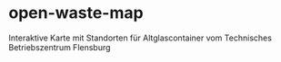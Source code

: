 # open-waste-map
Interaktive Karte mit Standorten für Altglascontainer vom Technisches Betriebszentrum Flensburg
